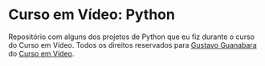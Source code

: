 # Curso em Vídeo: Python
Repositório com alguns dos projetos de Python que eu fiz durante o curso do Curso em Vídeo. Todos os direitos reservados para [Gustavo Guanabara](https://www.instagram.com/gustavoguanabara/) do [Curso em Vídeo](https://www.cursoemvideo.com/cursos/).
